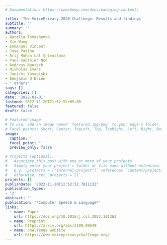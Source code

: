 ```yaml
---
# Documentation: https://wowchemy.com/docs/managing-content/

title: 'The VoicePrivacy 2020 Challenge: Results and findings'
subtitle: ''
summary: ''
authors:
- Natalia Tomashenko
- Xin Wang
- Emmanuel Vincent
- Jose Patino
- Brij Mohan Lal Srivastava
- Paul-Gauthier Noé
- Andreas Nautsch
- Nicholas Evans
- Junichi Yamagishi
- Benjamin O’Brien
- ' others'
tags: []
categories: []
date: '2022-01-01'
lastmod: 2022-11-20T21:52:52+09:00
featured: false
draft: false

# Featured image
# To use, add an image named `featured.jpg/png` to your page's folder.
# Focal points: Smart, Center, TopLeft, Top, TopRight, Left, Right, BottomLeft, Bottom, BottomRight.
image:
  caption: ''
  focal_point: ''
  preview_only: false

# Projects (optional).
#   Associate this post with one or more of your projects.
#   Simply enter your project's folder or file name without extension.
#   E.g. `projects = ["internal-project"]` references `content/project/deep-learning/index.md`.
#   Otherwise, set `projects = []`.
projects: []
publishDate: '2022-11-20T12:52:52.781113Z'
publication_types:
- '2'
abstract: ''
publication: '*Computer Speech & Language*'
links:
  - name: Paper
    url: https://doi.org/10.1016/j.csl.2022.101362
  - name: Preprint
    url: https://arxiv.org/abs/2109.00648
  - name: challenge website
    url: https://www.voiceprivacychallenge.org/
---
```

